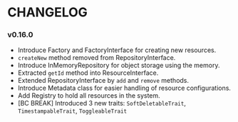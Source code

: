CHANGELOG
=========

### v0.16.0

* Introduce Factory and FactoryInterface for creating new resources.
* ``createNew`` method removed from RepositoryInterface.
* Introduce InMemoryRepository for object storage using the memory.
* Extracted ``getId`` method into ResourceInterface.
* Extended RepositoryInterface by ``add`` and ``remove`` methods.
* Introduce Metadata class for easier handling of resource configurations.
* Add Registry to hold all resources in the system.
* [BC BREAK] Introduced 3 new traits: `SoftDeletableTrait`, `TimestampableTrait`, `ToggleableTrait`
